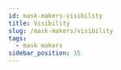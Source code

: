 ```yaml
---
id: mask-makers-visibility
title: Visibility
slug: /mask-makers/visibility
tags:
  - mask makers
sidebar_position: 15
---
```

